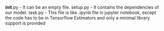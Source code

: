__init__.py - It can be an empty file.
setup.py - It contains the dependencies of our model.
task.py	 - This file is like .ipynb file in jupyter notebook, except the code has to be in Tensorflow Estimators and only a minimal library support is provided
